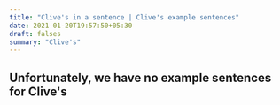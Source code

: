 ```yaml
---
title: "Clive's in a sentence | Clive's example sentences"
date: 2021-01-20T19:57:50+05:30
draft: falses
summary: "Clive's"
---
```

## Unfortunately, we have no example sentences for Clive's                 
